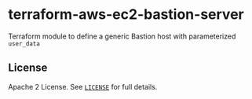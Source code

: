# terraform-aws-ec2-bastion-server

Terraform module to define a generic Bastion host with parameterized `user_data`


## License

Apache 2 License. See [`LICENSE`](LICENSE) for full details.
